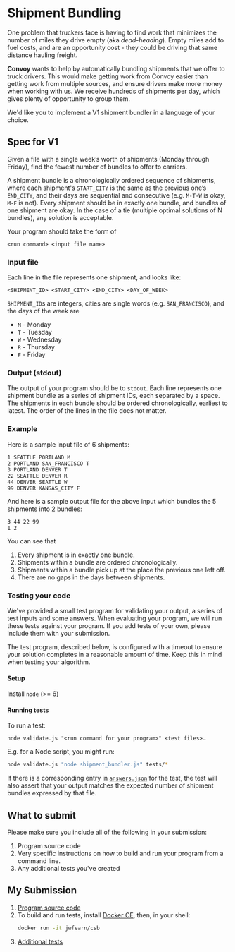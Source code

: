 # Shipment Bundling

One problem that truckers face is having to find work that minimizes the number
of miles they drive empty (aka _dead-heading_). Empty miles add to fuel costs,
and are an opportunity cost - they could be driving that same distance hauling
freight.

**Convoy** wants to help by automatically bundling shipments that we offer to
truck drivers. This would make getting work from Convoy easier than getting work
from multiple sources, and ensure drivers make more money when working with us.
We receive hundreds of shipments per day, which gives plenty of opportunity to
group them.

We'd like you to implement a V1 shipment bundler in a language of your choice.

## Spec for V1

Given a file with a single week’s worth of shipments (Monday through Friday),
find the fewest number of bundles to offer to carriers.

A shipment bundle is a chronologically ordered sequence of shipments, where each
shipment's `START_CITY` is the same as the previous one’s `END_CITY`, and their
days are sequential and consecutive (e.g. `M-T-W` is okay, `M-F` is not). Every
shipment should be in exactly one bundle, and bundles of one shipment are okay.
In the case of a tie (multiple optimal solutions of N bundles), any solution is
acceptable.

Your program should take the form of

```
<run command> <input file name>
```

### Input file

Each line in the file represents one shipment, and looks like:

```
<SHIPMENT_ID> <START_CITY> <END_CITY> <DAY_OF_WEEK>
```

`SHIPMENT_ID`s are integers, cities are single words (e.g. `SAN_FRANCISCO`), and
the days of the week are

* `M` - Monday
* `T` - Tuesday
* `W` - Wednesday
* `R` - Thursday
* `F` - Friday

### Output (stdout)

The output of your program should be to `stdout`. Each line represents one
shipment bundle as a series of shipment IDs, each separated by a space. The
shipments in each bundle should be ordered chronologically, earliest to latest.
The order of the lines in the file does not matter.

### Example

Here is a sample input file of 6 shipments:

```
1 SEATTLE PORTLAND M
2 PORTLAND SAN_FRANCISCO T
3 PORTLAND DENVER T
22 SEATTLE DENVER R
44 DENVER SEATTLE W
99 DENVER KANSAS_CITY F
```

And here is a sample output file for the above input which bundles the 5
shipments into 2 bundles:

```
3 44 22 99
1 2
```

You can see that

1.  Every shipment is in exactly one bundle.
2.  Shipments within a bundle are ordered chronologically.
3.  Shipments within a bundle pick up at the place the previous one left off.
4.  There are no gaps in the days between shipments.

### Testing your code

We've provided a small test program for validating your output, a series of test
inputs and some answers. When evaluating your program, we will run these tests
against your program. If you add tests of your own, please include them with
your submission.

The test program, described below, is configured with a timeout to ensure your
solution completes in a reasonable amount of time. Keep this in mind when
testing your algorithm.

#### Setup

Install `node` (>= 6)

#### Running tests

To run a test:

```
node validate.js "<run command for your program>" <test files>…
```

E.g. for a Node script, you might run:

```sh
node validate.js "node shipment_bundler.js" tests/*
```

If there is a corresponding entry in [`answers.json`](./answers.json) for the
test, the test will also assert that your output matches the expected number of
shipment bundles expressed by that file.

## What to submit

Please make sure you include all of the following in your submission:

1.  Program source code
2.  Very specific instructions on how to build and run your program from a
    command line.
3.  Any additional tests you've created

## My Submission

1. [Program source code](https://github.com/jwfearn/csb/blob/master/convoy_bundler.rb)
2. To build and run tests, install
   [Docker CE](https://www.docker.com/community-edition#/download),
   then, in your shell:
   ```sh
   docker run -it jwfearn/csb
   ```
3. [Additional tests](https://github.com/jwfearn/csb/blob/master/spec/convoy_bundler_spec.rb)
